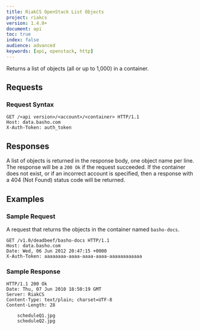 ```yaml
---
title: RiakCS OpenStack List Objects
project: riakcs
version: 1.4.0+
document: api
toc: true
index: false
audience: advanced
keywords: [api, openstack, http]
---
```


Returns a list of objects (all or up to 1,000) in a container.

## Requests

### Request Syntax

```
GET /<api version>/<account>/<container> HTTP/1.1
Host: data.basho.com
X-Auth-Token: auth_token
```

## Responses

A list of objects is returned in the response body, one object name
per line. The response will be a `200 Ok` if the request succeeded. If
the container does not exist, or if an incorrect account is specified,
then a response with a 404 (Not Found) status code will be returned.

## Examples

### Sample Request

A request that returns the objects in the container named `basho-docs`.

```
GET /v1.0/deadbeef/basho-docs HTTP/1.1
Host: data.basho.com
Date: Wed, 06 Jun 2012 20:47:15 +0000
X-Auth-Token: aaaaaaaa-aaaa-aaaa-aaaa-aaaaaaaaaaaa
```

### Sample Response

```
HTTP/1.1 200 Ok
Date: Thu, 07 Jun 2010 18:50:19 GMT
Server: RiakCS
Content-Type: text/plain; charset=UTF-8
Content-Length: 28

    scheduleQ1.jpg
    scheduleQ2.jpg
```
